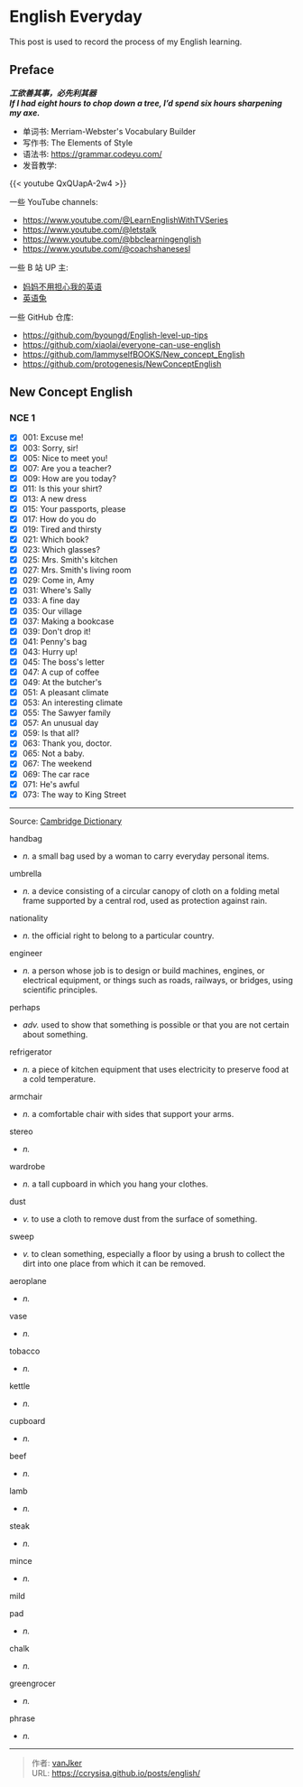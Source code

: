 # English Everyday


This post is used to record the process of my English learning.

<!--more-->

## Preface

***工欲善其事，必先利其器***   
***If I had eight hours to chop down a tree, I’d spend six hours sharpening my axe.***

- 单词书: Merriam-Webster's Vocabulary Builder
- 写作书: The Elements of Style
- 语法书: https://grammar.codeyu.com/
- 发音教学:

{{< youtube QxQUapA-2w4 >}}

一些 YouTube channels:

- https://www.youtube.com/@LearnEnglishWithTVSeries
- https://www.youtube.com/@letstalk
- https://www.youtube.com/@bbclearningenglish
- https://www.youtube.com/@coachshanesesl

一些 B 站 UP 主:

- [妈妈不用担心我的英语](https://space.bilibili.com/70217434)
- [英语兔]()

一些 GitHub 仓库:

- https://github.com/byoungd/English-level-up-tips
- https://github.com/xiaolai/everyone-can-use-english
- https://github.com/IammyselfBOOKS/New_concept_English
- https://github.com/protogenesis/NewConceptEnglish

## New Concept English

### NCE 1

- [x] 001: Excuse me!
- [x] 003: Sorry, sir!
- [x] 005: Nice to meet you!
- [x] 007: Are you a teacher?
- [x] 009: How are you today?
- [x] 011: Is this your shirt?
- [x] 013: A new dress
- [x] 015: Your passports, please
- [x] 017: How do you do
- [x] 019: Tired and thirsty
- [x] 021: Which book?
- [x] 023: Which glasses?
- [x] 025: Mrs. Smith's kitchen
- [x] 027: Mrs. Smith's living room
- [x] 029: Come in, Amy
- [x] 031: Where's Sally
- [x] 033: A fine day
- [x] 035: Our village
- [x] 037: Making a bookcase
- [x] 039: Don't drop it!
- [x] 041: Penny's bag
- [x] 043: Hurry up!
- [x] 045: The boss's letter
- [x] 047: A cup of coffee
- [x] 049: At the butcher's
- [x] 051: A pleasant climate
- [x] 053: An interesting climate
- [x] 055: The Sawyer family
- [x] 057: An unusual day
- [x] 059: Is that all?
- [x] 063: Thank you, doctor.
- [x] 065: Not a baby.
- [x] 067: The weekend
- [x] 069: The car race
- [x] 071: He's awful
- [x] 073: The way to King Street

---

Source: [Cambridge Dictionary](https://dictionary.cambridge.org/)

handbag
- *n.* a small bag used by a woman to carry everyday personal items.

umbrella
- *n.* a device consisting of a circular canopy of cloth on a folding metal frame supported by a central rod, used as protection against rain.

nationality
- *n.* the official right to belong to a particular country.

engineer
- *n.* a person whose job is to design or build machines, engines, or electrical equipment, or things such as roads, railways, or bridges, using scientific principles.

perhaps
- *adv.* used to show that something is possible or that you are not certain about something.

refrigerator
- *n.* a piece of kitchen equipment that uses electricity to preserve food at a cold temperature.

armchair
- *n.* a comfortable chair with sides that support your arms.

stereo
- *n.* 

wardrobe
- *n.* a tall cupboard in which you hang your clothes.

dust
- *v.* to use a cloth to remove dust from the surface of something.

sweep
- *v.* to clean something, especially a floor by using a brush to collect the dirt into one place from which it can be removed.

aeroplane
- *n.*

vase
- *n.*

tobacco
- *n.*

kettle
- *n.*

cupboard
- *n.*

beef
- *n.*

lamb
- *n.*

steak
- *n.*

mince
- *n.*

mild

pad
- *n.*

chalk
- *n.*

greengrocer
- *n.*

phrase
- *n.*


---

> 作者: [vanJker](https://github.com/vanJker)  
> URL: https://ccrysisa.github.io/posts/english/  

